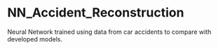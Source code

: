 # NN_Accident_Reconstruction
Neural Network trained using data from car accidents to compare with developed models. 
